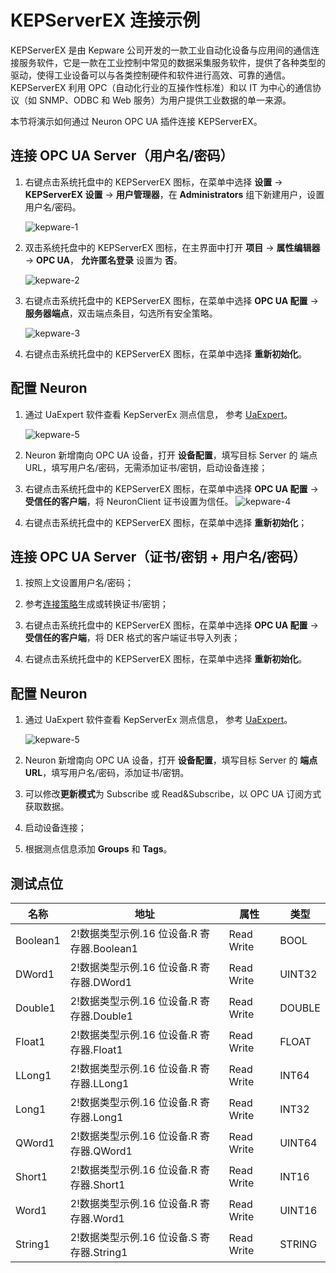 # KEPServerEX 连接示例

KEPServerEX 是由 Kepware 公司开发的一款工业自动化设备与应用间的通信连接服务软件，它是一款在工业控制中常见的数据采集服务软件，提供了各种类型的驱动，使得工业设备可以与各类控制硬件和软件进行高效、可靠的通信。KEPServerEX 利用 OPC（自动化行业的互操作性标准）和以 IT 为中心的通信协议（如 SNMP、ODBC 和 Web 服务）为用户提供工业数据的单一来源。

本节将演示如何通过 Neuron OPC UA 插件连接 KEPServerEX。

## 连接 OPC UA Server（用户名/密码）

1. 右键点击系统托盘中的 KEPServerEX 图标，在菜单中选择 **设置** -> **KEPServerEX 设置** -> **用户管理器**，在 **Administrators** 组下新建用户，设置用户名/密码。

   ![kepware-1](./assets/kepware-1.jpg)

2. 双击系统托盘中的 KEPServerEX 图标，在主界面中打开 **项目** -> **属性编辑器** -> **OPC UA**， **允许匿名登录** 设置为 **否**。

   ![kepware-2](./assets/kepware-2.jpg)

3. 右键点击系统托盘中的 KEPServerEX 图标，在菜单中选择 **OPC UA 配置** -> **服务器端点**，双击端点条目，勾选所有安全策略。  

   ![kepware-3](./assets/kepware-3.jpg)

4. 右键点击系统托盘中的 KEPServerEX 图标，在菜单中选择 **重新初始化**。

## 配置 Neuron

1. 通过 UaExpert 软件查看 KepServerEx 测点信息， 参考 [UaExpert](./uaexpert.md)。

   ![kepware-5](./assets/kepware-5.jpg)

2. Neuron 新增南向 OPC UA 设备，打开 **设备配置**，填写目标 Server 的 端点 URL，填写用户名/密码，无需添加证书/密钥，启动设备连接；

3. 右键点击系统托盘中的 KEPServerEX 图标，在菜单中选择 **OPC UA 配置** -> **受信任的客户端**，将 NeuronClient 证书设置为信任。
   ![kepware-4](./assets/kepware-4.jpg)

  

3. 右键点击系统托盘中的 KEPServerEX 图标，在菜单中选择 **重新初始化**；

## 连接 OPC UA Server（证书/密钥 + 用户名/密码）

1. 按照上文设置用户名/密码；

2. 参考[连接策略](./policy.md)生成或转换证书/密钥；

3. 右键点击系统托盘中的 KEPServerEX 图标，在菜单中选择 **OPC UA 配置** -> **受信任的客户端**，将 DER 格式的客户端证书导入列表；

4. 右键点击系统托盘中的 KEPServerEX 图标，在菜单中选择 **重新初始化**。

## 配置 Neuron

1. 通过 UaExpert 软件查看 KepServerEx 测点信息， 参考 [UaExpert](./uaexpert.md)。

   ![kepware-5](./assets/kepware-5.jpg)


2. Neuron 新增南向 OPC UA 设备，打开 **设备配置**，填写目标 Server 的 **端点 URL**，填写用户名/密码，添加证书/密钥。

3. 可以修改**更新模式**为 Subscribe 或 Read&Subscribe，以 OPC UA 订阅方式获取数据。

4. 启动设备连接；

5. 根据测点信息添加 **Groups** 和 **Tags**。

## 测试点位

| 名称     | 地址                                       | 属性       | 类型   |
| -------- | ------------------------------------------ | ---------- | ------ |
| Boolean1 | 2!数据类型示例.16 位设备.R 寄存器.Boolean1 | Read Write | BOOL   |
| DWord1   | 2!数据类型示例.16 位设备.R 寄存器.DWord1   | Read Write | UINT32 |
| Double1  | 2!数据类型示例.16 位设备.R 寄存器.Double1  | Read Write | DOUBLE |
| Float1   | 2!数据类型示例.16 位设备.R 寄存器.Float1   | Read Write | FLOAT  |
| LLong1   | 2!数据类型示例.16 位设备.R 寄存器.LLong1   | Read Write | INT64  |
| Long1    | 2!数据类型示例.16 位设备.R 寄存器.Long1    | Read Write | INT32  |
| QWord1   | 2!数据类型示例.16 位设备.R 寄存器.QWord1   | Read Write | UINT64 |
| Short1   | 2!数据类型示例.16 位设备.R 寄存器.Short1   | Read Write | INT16  |
| Word1    | 2!数据类型示例.16 位设备.R 寄存器.Word1    | Read Write | UINT16 |
| String1  | 2!数据类型示例.16 位设备.S 寄存器.String1  | Read Write | STRING |

